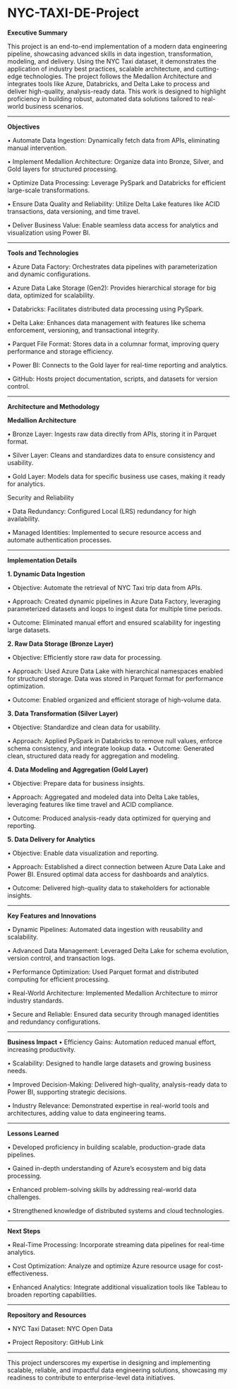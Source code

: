 # NYC-TAXI-DE-Project

**Executive Summary**

This project is an end-to-end implementation of a modern data engineering pipeline, showcasing advanced skills in data ingestion, transformation, modeling, and delivery. Using the NYC Taxi dataset, it demonstrates the application of industry best practices, scalable architecture, and cutting-edge technologies. The project follows the Medallion Architecture and integrates tools like Azure, Databricks, and Delta Lake to process and deliver high-quality, analysis-ready data. This work is designed to highlight proficiency in building robust, automated data solutions tailored to real-world business scenarios.
________________________________________
**Objectives**

•	Automate Data Ingestion: Dynamically fetch data from APIs, eliminating manual intervention.

•	Implement Medallion Architecture: Organize data into Bronze, Silver, and Gold layers for structured processing.

•	Optimize Data Processing: Leverage PySpark and Databricks for efficient large-scale transformations.

•	Ensure Data Quality and Reliability: Utilize Delta Lake features like ACID transactions, data versioning, and time travel.

•	Deliver Business Value: Enable seamless data access for analytics and visualization using Power BI.

________________________________________
**Tools and Technologies**

•	Azure Data Factory: Orchestrates data pipelines with parameterization and dynamic configurations.

•	Azure Data Lake Storage (Gen2): Provides hierarchical storage for big data, optimized for scalability.

•	Databricks: Facilitates distributed data processing using PySpark.

•	Delta Lake: Enhances data management with features like schema enforcement, versioning, and transactional integrity.

•	Parquet File Format: Stores data in a columnar format, improving query performance and storage efficiency.

•	Power BI: Connects to the Gold layer for real-time reporting and analytics.

•	GitHub: Hosts project documentation, scripts, and datasets for version control.
________________________________________
**Architecture and Methodology**

**Medallion Architecture**

•	Bronze Layer: Ingests raw data directly from APIs, storing it in Parquet format.

•	Silver Layer: Cleans and standardizes data to ensure consistency and usability.

•	Gold Layer: Models data for specific business use cases, making it ready for analytics.

Security and Reliability

•	Data Redundancy: Configured Local (LRS) redundancy for high availability.

•	Managed Identities: Implemented to secure resource access and automate authentication processes.
________________________________________
**Implementation Details**

**1. Dynamic Data Ingestion**
   
•	Objective: Automate the retrieval of NYC Taxi trip data from APIs.

•	Approach: Created dynamic pipelines in Azure Data Factory, leveraging parameterized datasets and loops to ingest data for multiple time periods.

•	Outcome: Eliminated manual effort and ensured scalability for ingesting large datasets.

**2. Raw Data Storage (Bronze Layer)**
   
•	Objective: Efficiently store raw data for processing.

•	Approach: Used Azure Data Lake with hierarchical namespaces enabled for structured storage. Data was stored in Parquet format for performance optimization.

•	Outcome: Enabled organized and efficient storage of high-volume data.

**3. Data Transformation (Silver Layer)**
   
•	Objective: Standardize and clean data for usability.

•	Approach: Applied PySpark in Databricks to remove null values, enforce schema consistency, and integrate lookup data.
•	Outcome: Generated clean, structured data ready for aggregation and modeling.

**4. Data Modeling and Aggregation (Gold Layer)**
   
•	Objective: Prepare data for business insights.

•	Approach: Aggregated and modeled data into Delta Lake tables, leveraging features like time travel and ACID compliance.

•	Outcome: Produced analysis-ready data optimized for querying and reporting.

**5. Data Delivery for Analytics**
    
•	Objective: Enable data visualization and reporting.

•	Approach: Established a direct connection between Azure Data Lake and Power BI. Ensured optimal data access for dashboards and analytics.

•	Outcome: Delivered high-quality data to stakeholders for actionable insights.

________________________________________
**Key Features and Innovations**

•	Dynamic Pipelines: Automated data ingestion with reusability and scalability.

•	Advanced Data Management: Leveraged Delta Lake for schema evolution, version control, and transaction logs.

•	Performance Optimization: Used Parquet format and distributed computing for efficient processing.

•	Real-World Architecture: Implemented Medallion Architecture to mirror industry standards.

•	Secure and Reliable: Ensured data security through managed identities and redundancy configurations.

________________________________________
**Business Impact**
•	Efficiency Gains: Automation reduced manual effort, increasing productivity.

•	Scalability: Designed to handle large datasets and growing business needs.

•	Improved Decision-Making: Delivered high-quality, analysis-ready data to Power BI, supporting strategic decisions.

•	Industry Relevance: Demonstrated expertise in real-world tools and architectures, adding value to data engineering teams.

________________________________________
**Lessons Learned**

•	Developed proficiency in building scalable, production-grade data pipelines.

•	Gained in-depth understanding of Azure’s ecosystem and big data processing.

•	Enhanced problem-solving skills by addressing real-world data challenges.

•	Strengthened knowledge of distributed systems and cloud technologies.
________________________________________
**Next Steps**

•	Real-Time Processing: Incorporate streaming data pipelines for real-time analytics.

•	Cost Optimization: Analyze and optimize Azure resource usage for cost-effectiveness.

•	Enhanced Analytics: Integrate additional visualization tools like Tableau to broaden reporting capabilities.

________________________________________
**Repository and Resources**

•	NYC Taxi Dataset: NYC Open Data

•	Project Repository: GitHub Link
________________________________________

This project underscores my expertise in designing and implementing scalable, reliable, and impactful data engineering solutions, showcasing my readiness to contribute to enterprise-level data initiatives.

